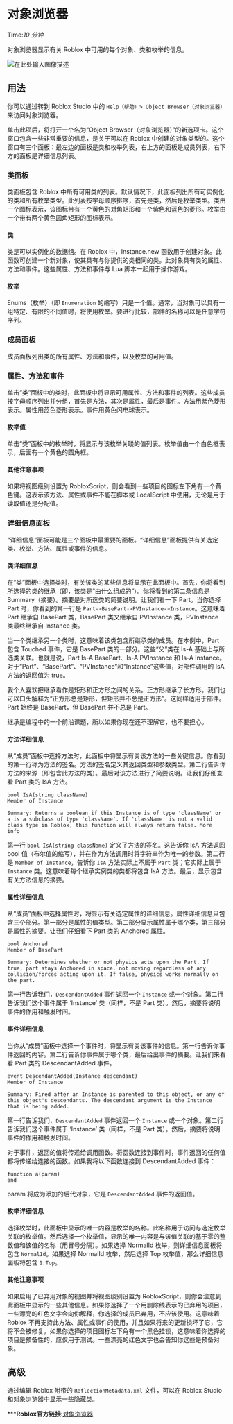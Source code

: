 # 对象浏览器 
Time:<em>10  分钟</em>

对象浏览器显示有关 Roblox 中可用的每个对象、类和枚举的信息。

![在此处输入图像描述](https://developer.roblox.com/assets/blt8b059675ebb8dcb5/Object_Browser.png)



## 用法

你可以通过转到 Roblox Studio 中的 `Help（帮助）> Object Browser（对象浏览器）`来访问对象浏览器。

单击此项后，将打开一个名为“Object Browser（对象浏览器）”的新选项卡。这个窗口包含一些非常重要的信息，是关于可以在 Roblox 中创建的对象类型的。这个窗口有三个面板：最左边的面板是类和枚举列表，右上方的面板是成员列表，右下方的面板是详细信息列表。

### 类面板

类面板包含 Roblox 中所有可用类的列表。默认情况下，此面板列出所有可实例化的类和所有枚举类型。此列表按字母顺序排序，首先是类，然后是枚举类型。类由一个图标表示，该图标带有一个黄色的对角矩形和一个紫色和蓝色的菱形。枚举由一个带有两个黄色圆角矩形的图标表示。

#### 类

类是可以实例化的数据组。在 Roblox 中，Instance.new 函数用于创建对象。此函数可创建一个新对象，使其具有与你提供的类相同的类。此对象具有类的属性、方法和事件。这些属性、方法和事件与 Lua 脚本一起用于操作游戏。

#### 枚举

Enums（枚举）（即 `Enumeration` 的缩写）只是一个值。通常，当对象可以具有一组特定、有限的不同值时，将使用枚举。要进行比较，部件的名称可以是任意字符序列。

### 成员面板

成员面板列出类的所有属性、方法和事件，以及枚举的可用值。

### 属性、方法和事件

单击“类”面板中的类时，此面板中将显示可用属性、方法和事件的列表。这些成员按字母顺序列出并分组，首先是方法，其次是属性，最后是事件。方法用紫色菱形表示。属性用蓝色菱形表示。事件用黄色闪电球表示。

#### 枚举值

单击“类”面板中的枚举时，将显示与该枚举关联的值列表。枚举值由一个白色框表示，后面有一个黄色的圆角框。

#### 其他注意事项

如果将视图级别设置为 RobloxScript，则会看到一些项目的图标左下角有一个黄色键。这表示该方法、属性或事件不能在脚本或 LocalScript 中使用，无论是用于读取值还是分配值。

### 详细信息面板

“详细信息”面板可能是三个面板中最重要的面板。“详细信息”面板提供有关选定类、枚举、方法、属性或事件的信息。

#### 类详细信息

在“类”面板中选择类时，有关该类的某些信息将显示在此面板中。首先，你将看到所选择的类的继承（即，该类是“由什么组成的”）。你将看到的第二条信息是 Summary（摘要）。摘要是对所选类的简要说明。让我们看一下 Part。当你选择 Part 时，你看到的第一行是 `Part->BasePart->PVInstance->Instance`。这意味着 Part 继承自 BasePart 类，BasePart 类又继承自 PVInstance 类，PVInstance 类最终继承自 Instance 类。

当一个类继承另一个类时，这意味着该类包含所继承类的成员。在本例中，Part 包含 Touched 事件，它是 BasePart 类的一部分。这些“父”类在 Is-A 基础上与所选类关联。也就是说，Part Is-A BasePart、Is-A PVInstance 和 Is-A Instance。对于“Part”、“BasePart”、“PVInstance”和“Instance”这些值，对部件调用的 IsA 方法的返回值为 true。

我个人喜欢把继承看作是矩形和正方形之间的关系。正方形继承了长方形。我们也可以口头解释为“正方形总是矩形，但矩形并不总是正方形”。这同样适用于部件。Part 始终是 BasePart，但 BasePart 并不总是 Part。

继承是编程中的一个前沿课题，所以如果你现在还不理解它，也不要担心。

#### 方法详细信息

从“成员”面板中选择方法时，此面板中将显示有关该方法的一些关键信息。你看到的第一行称为方法的签名。方法的签名定义其返回类型和参数类型。第二行告诉你方法的来源（即包含此方法的类）。最后对该方法进行了简要说明。让我们仔细查看 Part 类的 IsA 方法。
    
    
    bool IsA(string className)
    Member of Instance
    
    Summary: Returns a boolean if this Instance is of type 'className' or a is a subclass of type 'className'. If 'className' is not a valid class type in Roblox, this function will always return false. More info
    

第一行 `bool IsA(string className)` 定义了方法的签名。这告诉你 IsA 方法返回 bool 值（布尔值的缩写），并在作为方法调用时将字符串作为唯一的参数。第二行是 `Member of Instance`，告诉你 `IsA` 方法实际上不属于 `Part` 类；它实际上属于 `Instance` 类。这意味着每个继承实例类的类都将包含 IsA 方法。最后，显示包含有关方法信息的摘要。

#### 属性详细信息

从“成员”面板中选择属性时，将显示有关选定属性的详细信息。属性详细信息只包含三个部分。第一部分是属性的值类型。第二部分显示属性属于哪个类，第三部分是属性的摘要。让我们仔细看下 Part 类的 Anchored 属性。
    
    
    bool Anchored
    Member of BasePart
    
    Summary: Determines whether or not physics acts upon the Part. If true, part stays Anchored in space, not moving regardless of any collision/forces acting upon it. If false, physics works normally on the part.
    

第一行告诉我们，`DescendantAdded` 事件返回一个 `Instance` 或一个对象。第二行告诉我们这个事件属于 ‘Instance’ 类（同样，不是 Part 类）。然后，摘要将说明事件的作用和触发时间。

#### 事件详细信息

当你从“成员”面板中选择一个事件时，将显示有关该事件的信息。第一行告诉你事件返回的内容。第二行告诉你事件属于哪个类，最后给出事件的摘要。让我们来看看 Part 类的 DescendantAdded 事件。
    
    
    event DescendantAdded(Instance descendant)
    Member of Instance
    
    Summary: Fired after an Instance is parented to this object, or any of this object's descendants. The descendant argument is the Instance that is being added.
    

第一行告诉我们，`DescendantAdded` 事件返回一个 `Instance` 或一个对象。第二行告诉我们这个事件属于 ‘Instance’ 类（同样，不是 Part 类）。然后，摘要将说明事件的作用和触发时间。

对于事件，返回的值将传递给调用函数。将函数连接到事件时，事件返回的任何值都将传递给连接的函数。如果我将以下函数连接到 DescendantAdded 事件：
    
    
    function a(param)
    end
    

param 将成为添加的后代对象，它是 `DescendantAdded` 事件的返回值。

#### 枚举详细信息

选择枚举时，此面板中显示的唯一内容是枚举的名称。此名称用于访问与选定枚举关联的枚举值。然后选择一个枚举值，显示的唯一内容是与该值关联的基于零的整数值和该值的名称（用冒号分隔）。如果选择 NormalId 枚举，则详细信息面板将包含 `NormalId`。如果选择 NormalId 枚举，然后选择 Top 枚举值，那么详细信息面板将包含 `1:Top`。

#### 其他注意事项

如果启用了已弃用对象的视图并将视图级别设置为 RobloxScript，则你会注意到此面板中显示的一些其他信息。如果你选择了一个用删除线表示的已弃用的项目，一些漂亮的红色文字会向你解释，你选择的成员已弃用，不应该使用。这意味着 Roblox 不再支持此方法、属性或事件的使用，并且如果将来的更新损坏了它，它将不会被修复。如果你选择的项目图标左下角有一个黑色挂锁，这意味着你选择的项目是预备性的，应仅用于测试。一些漂亮的红色文字也会告知你这些是预备对象。

## 高级

通过编辑 Roblox 附带的 `ReflectionMetadata.xml` 文件，可以在 Roblox Studio 和对象浏览器中显示一些隐藏类。



***__Roblox官方链接__:[对象浏览器](https://developer.roblox.com/zh-cn/articles/Object-browser)